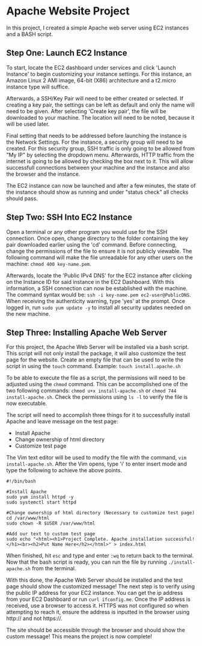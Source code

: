 # Apache Website Project
In this project, I created a simple Apache web server using EC2 instances and a BASH script.


## Step One: Launch EC2 Instance
To start, locate the EC2 dashboard under services and click 'Launch Instance' to begin customizing your instance settings. For this instance, an Amazon Linux 2 AMI image, 64-bit (X86) architecture and a t2.micro instance type will suffice.

Afterwards, a SSH/Key Pair will need to be either created or selected. If creating a key pair, the settings can be left as default and only the name will need to be given. After selecting 'Create key pair', the file will be downloaded to your machine. The location will need to be noted, because it will be used later.

Final setting that needs to be addressed before launching the instance is the Network Settings. For the instance, a security group will need to be created. For this security group, SSH traffic is only going to be allowed from "My IP" by selecting the dropdown menu. Afterwards, HTTP traffic from the internet is going to be allowed by checking the box next to it. This will allow successfull connections between your machine and the instance and also the browser and the instance.

The EC2 instance can now be launched and after a few minutes, the state of the instance should show as running and under "status check" all checks should pass.


## Step Two: SSH Into EC2 Instance
Open a terminal or any other program you would use for the SSH connection. Once open, change directory to the folder containing the key pair downloaded earlier using the 'cd' command. Before connecting, change the permissions of the file to ensure it is not publicly viewable. The following command will make the file unreadable for any other users on the machine: `chmod 400 key-name.pem`.

Afterwards, locate the 'Public IPv4 DNS' for the EC2 instance after clicking on the Instance ID for said instance in the EC2 Dashboard. With this information, a SSH connection can now be established with the machine. The command syntax would be: `ssh -i key-name.pem ec2-user@PublicDNS`. When receiving the authenticity warning, type 'yes' at the prompt. Once logged in, run `sudo yum update -y` to install all security updates needed on the new machine.


## Step Three: Installing Apache Web Server
For this project, the Apache Web Server will be installed via a bash script. This script will not only install the package, it will also customize the test page for the website. Create an empty file that can be used to write the script in using the `touch` command. Example: `touch install.apache.sh`

To be able to execute the file as a script, the permissions will need to be adjusted using the `chmod` command. This can be accomplished one of the two following commands: `chmod u+x install-apache.sh` or `chmod 744 install-apache.sh`. Check the permissions using `ls -l` to verify the file is now executable.

The script will need to accomplish three things for it to successfully install Apache and leave message on the test page:
- Install Apache
- Change ownership of html directory
- Customize test page

The Vim text editor will be used to modify the file with the command, `vim install-apache.sh`. After the Vim opens, type 'i' to enter insert mode and type the following to achieve the above points.
```
#!/bin/bash

#Install Apache
sudo yum install httpd -y
sudo systemctl start httpd

#Change ownership of html directory (Necessary to customize test page)
cd /var/www/html
sudo chown -R $USER /var/www/html

#Add our text to custom test page
sudo echo "<html><h1>Project Complete. Apache installation successful!</h1><br><h2>Put Name Here</h2></html>" > index.html
```
When finished, hit `esc` and type and enter `:wq` to return back to the terminal.
Now that the bash script is ready, you can run the file by running `./install-apache.sh` from the terminal. 

With this done, the Apache Web Server should be installed and the test page should show the customized message! The next step is to verify using the public IP address for your EC2 instance. You can get the ip address from your EC2 Dashboard or run `curl ifconfig.me`. Once the IP address is received, use a browser to access it. HTTPS was not configured so when attempting to reach it, ensure the address is inputted in the browser using http:// and not https://.

The site should be accessible through the browser and should show the custom message! This means the project is now complete!
